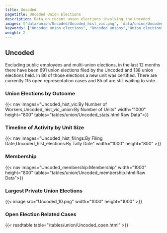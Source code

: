 ```yaml
---
title: Uncoded
pagetitle: Uncoded Union Elections
description: Data on recent union elections involving the Uncoded.
images: ['data/union/Uncoded/Uncoded_hist_vic.png', 'data/union/Uncoded/Uncoded_hist_size.png', 'data/union/Uncoded/Uncoded_10.png']
keywords: ["Uncoded union elections", "Uncoded unions","Union elections"]
weight: 2
---
```

##  Uncoded

Excluding public employees and multi-union elections, in the last 12 months there have been 691 union elections filed by the Uncoded and 138 union elections held. In 86 of those elections a new unit was certified. There are currently 115 open representation cases and 85 of are still waiting to vote.

### Union Elections by Outcome
{{< nav images="Uncoded_hist_vic:By Number of Workers,Uncoded_hist_vic_union:By Number of Units" width="1000" height="800" tables="tables/union/Uncoded_stats.html:Raw Data">}}

### Timeline of Activity by Unit Size
{{< nav images="Uncoded_hist_filings:By Filing Date,Uncoded_hist_elections:By Tally Date" width="1000" height="800" >}}

### Membership
{{< nav images="Uncoded_membership:Membership" width="1000" height="800" tables="tables/union/Uncoded_membership.html:Raw Data">}}

### Largest Private Union Elections
{{< image src="Uncoded_10.png" width="1000" height="1000"  >}}

### Open Election Related Cases
{{< readtable table="/tables/union/Uncoded_open.html" >}}

